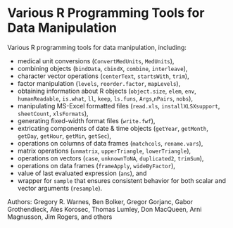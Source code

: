# Various R Programming Tools for Data Manipulation

Various R programming tools for data manipulation, including:
   - medical unit conversions (`ConvertMedUnits`, `MedUnits`),
   - combining objects (`bindData`, `cbindX`, `combine`, `interleave`),
   - character vector operations (`centerText`, `startsWith`, `trim`),
   - factor manipulation (`levels`, `reorder.factor`, `mapLevels`),
   - obtaining information about R objects (`object.size`, `elem`, `env`,
     `humanReadable`, `is.what`, `ll`, `keep`, `ls.funs`,
     `Args`,`nPairs`, `nobs`),
   - manipulating MS-Excel formatted files (`read.xls`,
     `installXLSXsupport`, `sheetCount`, `xlsFormats`),
   - generating fixed-width format files (`write.fwf`),
   - extricating components of date & time objects (`getYear`, `getMonth`,
     `getDay`, `getHour`, `getMin`, `getSec`),
   - operations on columns of data frames  (`matchcols`, `rename.vars`),
   - matrix operations (`unmatrix`, `upperTriangle`, `lowerTriangle`),
   - operations on vectors (`case`, `unknownToNA`, `duplicated2`, `trimSum`),
   - operations on data frames (`frameApply`, `wideByFactor`),
   - value of last evaluated expression (`ans`), and
   - wrapper for `sample` that ensures consistent behavior for both
     scalar and vector arguments (`resample`).

Authors: Gregory R. Warnes, Ben Bolker, Gregor Gorjanc, Gabor
  Grothendieck, Ales Korosec, Thomas Lumley, Don MacQueen, Arni
  Magnusson, Jim Rogers, and others
